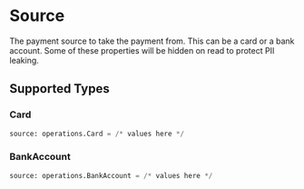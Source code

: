 # Source

The payment source to take the payment from. This can be a card or a bank account. Some of these properties will be hidden on read to protect PII leaking.


## Supported Types

### Card

```python
source: operations.Card = /* values here */
```

### BankAccount

```python
source: operations.BankAccount = /* values here */
```

